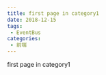 ```yaml
---
title: first page in category1
date: 2018-12-15
tags:
 - EventBus
categories:
 - 前端
---
```


first page in category1